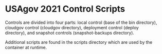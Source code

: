 # USAgov 2021 Control Scripts

Controls are divided into four parts: local control (base of the bin directory), cloudgov control (cloudgov directory), deployment control (deploy directory), and snapshot controls (snapshot-backups directory).

Additional scripts are found in the scripts directory which are used by the container at runtime.